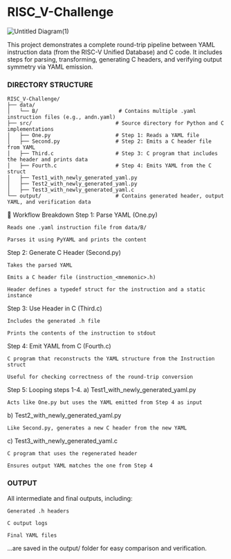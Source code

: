 # RISC_V-Challenge

![Untitled Diagram(1)](https://github.com/user-attachments/assets/236be8c3-ee92-40db-941d-8a41222856aa)

This project demonstrates a complete round-trip pipeline between YAML instruction data (from the RISC-V Unified Database) and C code. It includes steps for parsing, transforming, generating C headers, and verifying output symmetry via YAML emission.

### DIRECTORY STRUCTURE 

```
RISC_V-Challenge/
├── data/
│   └── B/                          # Contains multiple .yaml instruction files (e.g., andn.yaml)
├── src/                           # Source directory for Python and C implementations
│   ├── One.py                     # Step 1: Reads a YAML file
│   ├── Second.py                  # Step 2: Emits a C header file from YAML
│   ├── Third.c                    # Step 3: C program that includes the header and prints data
│   ├── Fourth.c                   # Step 4: Emits YAML from the C struct
│   ├── Test1_with_newly_generated_yaml.py
│   ├── Test2_with_newly_generated_yaml.py
│   ├── Test3_with_newly_generated_yaml.c
└── output/                        # Contains generated header, output YAML, and verification data
```


🔁 Workflow Breakdown
 Step 1: Parse YAML (One.py)

    Reads one .yaml instruction file from data/B/

    Parses it using PyYAML and prints the content

 Step 2: Generate C Header (Second.py)

    Takes the parsed YAML

    Emits a C header file (instruction_<mnemonic>.h)

    Header defines a typedef struct for the instruction and a static instance

Step 3: Use Header in C (Third.c)

    Includes the generated .h file

    Prints the contents of the instruction to stdout

Step 4: Emit YAML from C (Fourth.c)

    C program that reconstructs the YAML structure from the Instruction struct

    Useful for checking correctness of the round-trip conversion


Step 5: Looping steps 1-4.
a) Test1_with_newly_generated_yaml.py

    Acts like One.py but uses the YAML emitted from Step 4 as input

b) Test2_with_newly_generated_yaml.py

    Like Second.py, generates a new C header from the new YAML

c) Test3_with_newly_generated_yaml.c

    C program that uses the regenerated header

    Ensures output YAML matches the one from Step 4

### OUTPUT
All intermediate and final outputs, including:

    Generated .h headers

    C output logs

    Final YAML files

...are saved in the output/ folder for easy comparison and verification.

